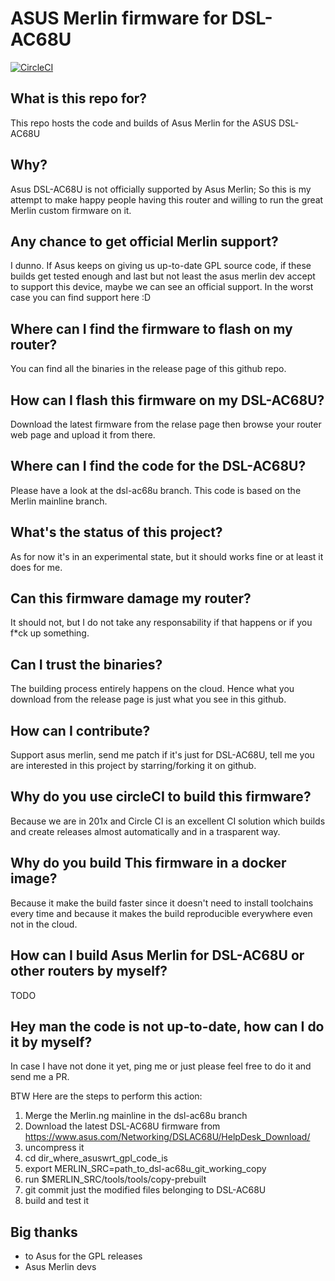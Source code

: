 # ASUS Merlin firmware for DSL-AC68U

[![CircleCI](https://circleci.com/gh/gnuton/asuswrt-merlin.ng/tree/dsl-ac68u.svg?style=svg)](https://circleci.com/gh/gnuton/asuswrt-merlin.ng/tree/dsl-ac68u)

## What is this repo for?
This repo hosts the code and builds of Asus Merlin for the ASUS DSL-AC68U

## Why?
Asus DSL-AC68U is not officially supported by Asus Merlin; So this is my attempt to make happy people having this router and willing to run the great Merlin custom firmware on it.

## Any chance to get official Merlin support?
I dunno. If  Asus keeps on giving us up-to-date GPL source code, if these builds get tested enough and last but not least the asus merlin dev accept to support this device, maybe we can see an official support.
In the worst case you can find support here :D

## Where can I find the firmware to flash on my router?
You can find all the binaries in the release page of this github repo.

## How can I flash this firmware on my DSL-AC68U?
Download the latest firmware from the relase page then browse your router web page and upload it from there.

## Where can I find the code for the DSL-AC68U?
Please have a look at the dsl-ac68u branch. This code is based on the Merlin mainline branch.

## What's the status of this project?
As for now it's in an experimental state, but it should works fine or at least it does for me.

## Can this firmware damage my router?
It should not, but I do not take any responsability if that happens or if you f*ck up something. 

## Can I trust the binaries?
The building process entirely happens on the cloud. Hence what you download from the release page is just what you see in this github.

## How can I contribute?
Support asus merlin, send me patch if it's just for DSL-AC68U, tell me you are interested in this project by starring/forking it on github.

## Why do you use circleCI to build this firmware?
Because we are in 201x and Circle CI is an excellent CI solution which builds and create releases almost automatically and in a trasparent way.

## Why do you build This firmware in a docker image?
Because it make the build faster since it doesn't need to install toolchains every time and because it makes the build reproducible everywhere even not in the cloud.

## How can I build Asus Merlin for DSL-AC68U or other routers by myself?
TODO

## Hey man the code is not up-to-date, how can I do it by myself?
In case I have not done it yet, ping me or just please feel free to do it and send me a PR.

BTW Here are the steps to perform this action:
1. Merge the Merlin.ng mainline in the dsl-ac68u branch
2. Download the latest DSL-AC68U firmware from https://www.asus.com/Networking/DSLAC68U/HelpDesk_Download/
3. uncompress it
4. cd dir_where_asuswrt_gpl_code_is
5. export MERLIN_SRC=path_to_dsl-ac68u_git_working_copy
6. run $MERLIN_SRC/tools/tools/copy-prebuilt
7. git commit just the modified files belonging to DSL-AC68U
8. build and test it

## Big thanks
- to Asus for the GPL releases
- Asus Merlin devs
